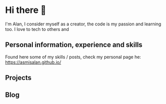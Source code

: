 # Hi there 👋

I'm Alan, I consider myself as a creator, the code is my passion and learning too. I love to tech to others and

## Personal information, experience and skills

Found here some of my skills / posts, check my personal page he: https://asmisalan.github.io/

## Projects

## Blog
